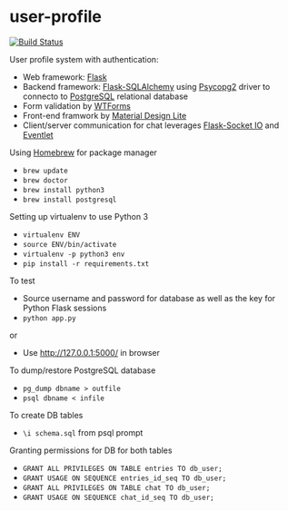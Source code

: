 # user-profile
[![Build Status](https://travis-ci.org/awelleck/user-profile.svg?branch=master)](https://travis-ci.org/awelleck/user-profile)

User profile system with authentication:

* Web framework: [Flask](http://flask.pocoo.org/)
* Backend framework: [Flask-SQLAlchemy](http://flask-sqlalchemy.pocoo.org/2.1/) using [Psycopg2](http://initd.org/psycopg/docs/) driver to connecto to [PostgreSQL](https://www.postgresql.org/) relational database
* Form validation by [WTForms](http://wtforms.readthedocs.io/en/latest/)
* Front-end framwork by [Material Design Lite](https://getmdl.io/)
* Client/server communication for chat leverages [Flask-Socket IO](https://flask-socketio.readthedocs.io/en/latest/) and [Eventlet](http://eventlet.net/)

Using [Homebrew](http://brew.sh/) for package manager

* `brew update`
* `brew doctor`
* `brew install python3`
* `brew install postgresql`

Setting up virtualenv to use Python 3

* `virtualenv ENV`
* `source ENV/bin/activate`
* `virtualenv -p python3 env`
* `pip install -r requirements.txt`

To test

* Source username and password for database as well as the key for Python Flask sessions
* `python app.py`

or

* Use http://127.0.0.1:5000/ in browser

To dump/restore PostgreSQL database

* `pg_dump dbname > outfile`
* `psql dbname < infile`

To create DB tables

* `\i schema.sql` from psql prompt

Granting permissions for DB for both tables

* `GRANT ALL PRIVILEGES ON TABLE entries TO db_user;`
* `GRANT USAGE ON SEQUENCE entries_id_seq TO db_user;`
* `GRANT ALL PRIVILEGES ON TABLE chat TO db_user;`
* `GRANT USAGE ON SEQUENCE chat_id_seq TO db_user;`
